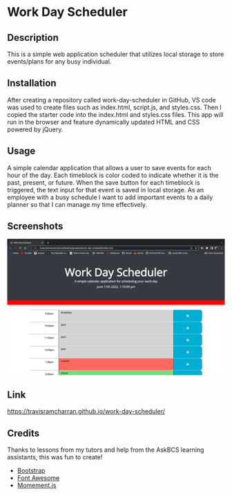 # Work Day Scheduler

## Description
This is a simple web application scheduler that utilizes local storage to store events/plans for any busy individual.

## Installation
After creating a repository called work-day-scheduler in GitHub, VS code was used to create files such as index.html, script.js, and styles.css. Then I copied the starter code into the index.html and styles.css files. This app will run in the browser and feature dynamically updated HTML and CSS powered by jQuery.


## Usage
A simple calendar application that allows a user to save events for each hour of the day. Each timeblock is color coded to indicate whether it is the past, present, or future. When the save button for each timeblock is triggered, the text input for that event is saved in local storage. As an employee with a busy schedule I want to add important events to a daily planner so that I can manage my time effectively.


## Screenshots
![alt text](assets/screenshots/Screen%20Shot%202022-06-11%20at%201.11.08%20PM.png)

## Link

https://travisramcharran.github.io/work-day-scheduler/


## Credits

Thanks to lessons from my tutors and help from the AskBCS learning assistants, this was fun to create!

* [Bootstrap](https://getbootstrap.com/)
* [Font Awesome](https://fontawesome.com/)
* [Momement.js](https://momentjs.com/)



